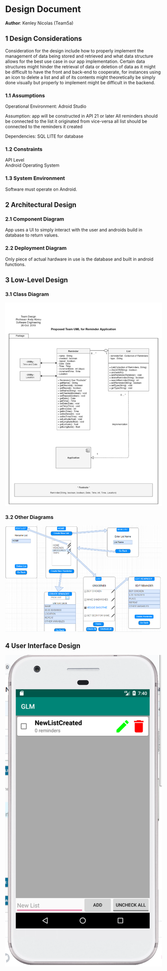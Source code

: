 # Design Document
**Author**: Kenley Nicolas (Team5a)

## 1 Design Considerations 
 Consideration for the design include how to properly implement the management of data being stored and retrieved and what data structure allows for the best use case in our app implementation. Certain data structures might hinder the retrieval of data or deletion of data as it might be difficult to have the front and back-end to cooperate, for instances using an icon to delete a list and all of its contents might theoretically be simply done visually but properly to implement might be difficult in the backend.


### 1.1 Assumptions
Operational Environment: Adroid Studio  

Assumption: app will be constructed in API 21 or later
  All reminders should be connected to the list it originated from vice-versa all list should be connected to the reminders it created
  
Dependencies: SQL LITE for database  

### 1.2 Constraints

API Level  
Android Operating System  


### 1.3 System Environment

Software must operate on Android.  

## 2 Architectural Design

### 2.1 Component Diagram

App uses a UI to simply interact with the user and androids build in database to return values.

### 2.2 Deployment Diagram

Only piece of actual hardware in use is the database and built in android functions.

## 3 Low-Level Design


### 3.1 Class Diagram

![Team-Diagram](Team-DesignDD.png)


### 3.2 Other Diagrams

![Team-Flow](Teams-Flow.png)


## 4 User Interface Design
![Teams-UI](Team-UI.PNG)

